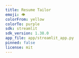 ```yaml
---
title: Resume Tailor
emoji: 👁
colorFrom: yellow
colorTo: purple
sdk: streamlit
sdk_version: 1.38.0
app_file: app/streamlit_app.py
pinned: false
license: mit
---
```


